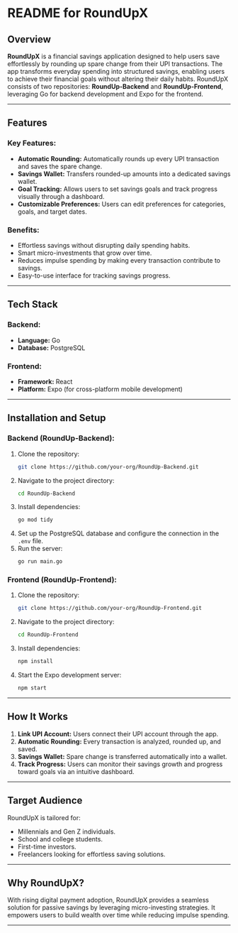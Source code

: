 # README for RoundUpX

## Overview

**RoundUpX** is a financial savings application designed to help users save effortlessly by rounding up spare change from their UPI transactions. The app transforms everyday spending into structured savings, enabling users to achieve their financial goals without altering their daily habits. RoundUpX consists of two repositories: **RoundUp-Backend** and **RoundUp-Frontend**, leveraging Go for backend development and Expo for the frontend.

---

## Features

### Key Features:
- **Automatic Rounding:** Automatically rounds up every UPI transaction and saves the spare change.
- **Savings Wallet:** Transfers rounded-up amounts into a dedicated savings wallet.
- **Goal Tracking:** Allows users to set savings goals and track progress visually through a dashboard.
- **Customizable Preferences:** Users can edit preferences for categories, goals, and target dates.

### Benefits:
- Effortless savings without disrupting daily spending habits.
- Smart micro-investments that grow over time.
- Reduces impulse spending by making every transaction contribute to savings.
- Easy-to-use interface for tracking savings progress.

---

## Tech Stack

### Backend:
- **Language:** Go
- **Database:** PostgreSQL

### Frontend:
- **Framework:** React
- **Platform:** Expo (for cross-platform mobile development)

---

## Installation and Setup

### Backend (RoundUp-Backend):
1. Clone the repository:
   ```bash
   git clone https://github.com/your-org/RoundUp-Backend.git
   ```
2. Navigate to the project directory:
   ```bash
   cd RoundUp-Backend
   ```
3. Install dependencies:
   ```bash
   go mod tidy
   ```
4. Set up the PostgreSQL database and configure the connection in the `.env` file.
5. Run the server:
   ```bash
   go run main.go
   ```

### Frontend (RoundUp-Frontend):
1. Clone the repository:
   ```bash
   git clone https://github.com/your-org/RoundUp-Frontend.git
   ```
2. Navigate to the project directory:
   ```bash
   cd RoundUp-Frontend
   ```
3. Install dependencies:
   ```bash
   npm install
   ```
4. Start the Expo development server:
   ```bash
   npm start
   ```

---

## How It Works

1. **Link UPI Account:** Users connect their UPI account through the app.
2. **Automatic Rounding:** Every transaction is analyzed, rounded up, and saved.
3. **Savings Wallet:** Spare change is transferred automatically into a wallet.
4. **Track Progress:** Users can monitor their savings growth and progress toward goals via an intuitive dashboard.

---

## Target Audience

RoundUpX is tailored for:
- Millennials and Gen Z individuals.
- School and college students.
- First-time investors.
- Freelancers looking for effortless saving solutions.

---

## Why RoundUpX?

With rising digital payment adoption, RoundUpX provides a seamless solution for passive savings by leveraging micro-investing strategies. It empowers users to build wealth over time while reducing impulse spending.

---
